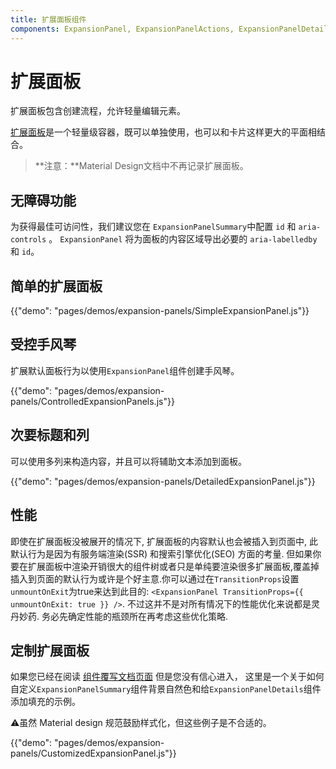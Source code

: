 ```yaml
---
title: 扩展面板组件
components: ExpansionPanel, ExpansionPanelActions, ExpansionPanelDetails, ExpansionPanelSummary
---
```

# 扩展面板

<p class="description">扩展面板包含创建流程，允许轻量编辑元素。</p>

[扩展面板](https://material.io/archive/guidelines/components/expansion-panels.html)是一个轻量级容器，既可以单独使用，也可以和卡片这样更大的平面相结合。

> **注意：**Material Design文档中不再记录扩展面板。

## 无障碍功能

为获得最佳可访问性，我们建议您在 `ExpansionPanelSummary`中配置 `id` 和 `aria-controls` 。 `ExpansionPanel` 将为面板的内容区域导出必要的 `aria-labelledby` 和 `id`。

## 简单的扩展面板

{{"demo": "pages/demos/expansion-panels/SimpleExpansionPanel.js"}}

## 受控手风琴

扩展默认面板行为以使用` ExpansionPanel `组件创建手风琴。

{{"demo": "pages/demos/expansion-panels/ControlledExpansionPanels.js"}}

## 次要标题和列

可以使用多列来构造内容，并且可以将辅助文本添加到面板。

{{"demo": "pages/demos/expansion-panels/DetailedExpansionPanel.js"}}

## 性能

即使在扩展面板没被展开的情况下, 扩展面板的内容默认也会被插入到页面中, 此默认行为是因为有服务端渲染(SSR) 和搜索引擎优化(SEO) 方面的考量. 但如果你要在扩展面板中渲染开销很大的组件树或者只是单纯要渲染很多扩展面板,覆盖掉插入到页面的默认行为或许是个好主意.你可以通过在`TransitionProps`设置`unmountOnExit`为true来达到此目的: `<ExpansionPanel TransitionProps={{ unmountOnExit: true }} />`. 不过这并不是对所有情况下的性能优化来说都是灵丹妙药. 务必先确定性能的瓶颈所在再考虑这些优化策略.

## 定制扩展面板

如果您已经在阅读 [组件覆写文档页面](/customization/overrides/) 但是您没有信心进入， 这里是一个关于如何自定义`ExpansionPanelSummary`组件背景自然色和给`ExpansionPanelDetails`组件添加填充的示例。

⚠️虽然 Material design 规范鼓励样式化，但这些例子是不合适的。

{{"demo": "pages/demos/expansion-panels/CustomizedExpansionPanel.js"}}